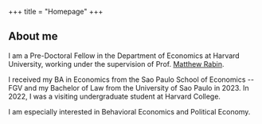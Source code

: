 +++
title = "Homepage"
+++

## About me

I am a Pre-Doctoral Fellow in the Department of Economics at Harvard University, working under the supervision of Prof. [Matthew Rabin](https://scholar.harvard.edu/rabin).

I received my BA in Economics from the Sao Paulo School of Economics -- FGV and my Bachelor of Law from the University of Sao Paulo in 2023. In 2022, I was a visiting undergraduate student at Harvard College.

I am especially interested in Behavioral Economics and Political Economy.


<!--
---

## Education 

* **BA in Economics, 2023** \
Sao Paulo School of Economics -- Fundacao Getulio Vargas
* **Bachelor of Law, 2023** \
Law School, University of Sao Paulo

---

## Experience 


**Department of Economics, Harvard University** \
Research Assistant, Prof. Matthew Rabin, 2022


**Sao Paulo School of Economics -- FGV** \
Teaching Assistant

Behavioral Economics (undergraduate), Spring 2023 \
Econometrics 1 (undergraduate), Fall 2023 \
Quantitative Research Methods 2 (undergraduate), Spring 2021 \
Mathematics 1 (undergraduate), Fall 2021 \
Introduction to Economics (undergraduate), Fall 2021

**Law School, University of Sao Paulo** \
Teaching Assistant 

Contract Law, Spring 2020 \
Roman Law, 2019



-->

